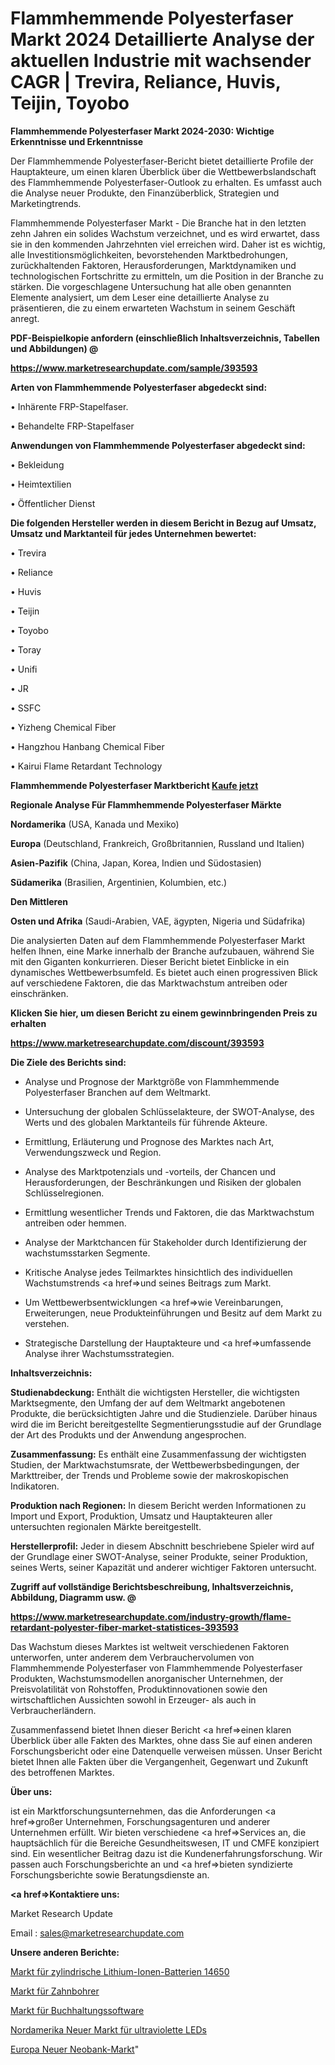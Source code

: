 # Flammhemmende Polyesterfaser Markt 2024 Detaillierte Analyse der aktuellen Industrie mit wachsender CAGR | Trevira, Reliance, Huvis, Teijin, Toyobo

<strong>Flammhemmende Polyesterfaser Markt 2024-2030: Wichtige Erkenntnisse und Erkenntnisse</strong>

Der Flammhemmende Polyesterfaser-Bericht bietet detaillierte Profile der Hauptakteure, um einen klaren Überblick über die Wettbewerbslandschaft des Flammhemmende Polyesterfaser-Outlook zu erhalten. Es umfasst auch die Analyse neuer Produkte, den Finanzüberblick, Strategien und Marketingtrends.

Flammhemmende Polyesterfaser Markt - Die Branche hat in den letzten zehn Jahren ein solides Wachstum verzeichnet, und es wird erwartet, dass sie in den kommenden Jahrzehnten viel erreichen wird. Daher ist es wichtig, alle Investitionsmöglichkeiten, bevorstehenden Marktbedrohungen, zurückhaltenden Faktoren, Herausforderungen, Marktdynamiken und technologischen Fortschritte zu ermitteln, um die Position in der Branche zu stärken. Die vorgeschlagene Untersuchung hat alle oben genannten Elemente analysiert, um dem Leser eine detaillierte Analyse zu präsentieren, die zu einem erwarteten Wachstum in seinem Geschäft anregt.



<strong><b>PDF-Beispielkopie anfordern (einschließlich Inhaltsverzeichnis, Tabellen und Abbildungen) @ </b></strong>

<strong><a href=https://www.marketresearchupdate.com/sample/393593>

<strong>https://www.marketresearchupdate.com/sample/393593</u></a></strong></strong>



<strong>Arten von Flammhemmende Polyesterfaser abgedeckt sind:</strong>

• Inhärente FRP-Stapelfaser.

• Behandelte FRP-Stapelfaser



<strong>Anwendungen von Flammhemmende Polyesterfaser abgedeckt sind:</strong>

• Bekleidung

• Heimtextilien

• Öffentlicher Dienst



<strong>Die folgenden Hersteller werden in diesem Bericht in Bezug auf Umsatz, Umsatz und Marktanteil für jedes Unternehmen bewertet:</strong>

• Trevira

• Reliance

• Huvis

• Teijin

• Toyobo

• Toray

• Unifi

• JR

• SSFC

• Yizheng Chemical Fiber

• Hangzhou Hanbang Chemical Fiber

• Kairui Flame Retardant Technology



<strong>Flammhemmende Polyesterfaser Marktbericht <a href=https://www.marketresearchupdate.com/buynow/393593>Kaufe jetzt</a></strong>



<strong>Regionale Analyse Für Flammhemmende Polyesterfaser Märkte</strong>



<strong>Nordamerika</strong> (USA, Kanada und Mexiko)



<strong>Europa</strong> (Deutschland, Frankreich, Großbritannien, Russland und Italien)



<strong>Asien-Pazifik</strong> (China, Japan, Korea, Indien und Südostasien)



<strong>Südamerika</strong> (Brasilien, Argentinien, Kolumbien, etc.)



<strong>Den Mittleren</strong> 

<strong>Osten und Afrika</strong> (Saudi-Arabien, VAE, ägypten, Nigeria und Südafrika)

Die analysierten Daten auf dem Flammhemmende Polyesterfaser Markt helfen Ihnen, eine Marke innerhalb der Branche aufzubauen, während Sie mit den Giganten konkurrieren. Dieser Bericht bietet Einblicke in ein dynamisches Wettbewerbsumfeld. Es bietet auch einen progressiven Blick auf verschiedene Faktoren, die das Marktwachstum antreiben oder einschränken.



<strong>Klicken Sie hier, um diesen Bericht zu einem gewinnbringenden Preis zu erhalten
</strong>

<strong><a href=https://www.marketresearchupdate.com/discount/393593>https://www.marketresearchupdate.com/discount/393593</b></u></strong></a>



<strong>Die Ziele des Berichts sind:</strong>

- Analyse und Prognose der Marktgröße von Flammhemmende Polyesterfaser Branchen auf dem Weltmarkt.

- Untersuchung der globalen Schlüsselakteure, der SWOT-Analyse, des Werts und des globalen Marktanteils für führende Akteure.

- Ermittlung, Erläuterung und Prognose des Marktes nach Art, Verwendungszweck und Region.

- Analyse des Marktpotenzials und -vorteils, der Chancen und Herausforderungen, der Beschränkungen und Risiken der globalen Schlüsselregionen.

- Ermittlung wesentlicher Trends und Faktoren, die das Marktwachstum antreiben oder hemmen.

- Analyse der Marktchancen für Stakeholder durch Identifizierung der wachstumsstarken Segmente.

- Kritische Analyse jedes Teilmarktes hinsichtlich des individuellen Wachstumstrends <a href=>und</a> seines Beitrags zum Markt.

- Um Wettbewerbsentwicklungen <a href=>wie</a> Vereinbarungen, Erweiterungen, neue Produkteinführungen und Besitz auf dem Markt zu verstehen.

- Strategische Darstellung der Hauptakteure und <a href=>umfas</a>sende Analyse ihrer Wachstumsstrategien.



<strong>Inhaltsverzeichnis:</strong>



<strong>Studienabdeckung:</strong> Enthält die wichtigsten Hersteller, die wichtigsten Marktsegmente, den Umfang der auf dem Weltmarkt angebotenen Produkte, die berücksichtigten Jahre und die Studienziele. Darüber hinaus wird die im Bericht bereitgestellte Segmentierungsstudie auf der Grundlage der Art des Produkts und der Anwendung angesprochen.



<strong>Zusammenfassung:</strong> Es enthält eine Zusammenfassung der wichtigsten Studien, der Marktwachstumsrate, der Wettbewerbsbedingungen, der Markttreiber, der Trends und Probleme sowie der makroskopischen Indikatoren.



<strong>Produktion nach Regionen:</strong> In diesem Bericht werden Informationen zu Import und Export, Produktion, Umsatz und Hauptakteuren aller untersuchten regionalen Märkte bereitgestellt.



<strong>Herstellerprofil:</strong> Jeder in diesem Abschnitt beschriebene Spieler wird auf der Grundlage einer SWOT-Analyse, seiner Produkte, seiner Produktion, seines Werts, seiner Kapazität und anderer wichtiger Faktoren untersucht.



<strong><b>Zugriff auf vollständige Berichtsbeschreibung, Inhaltsverzeichnis, Abbildung, Diagramm usw. @ </b></strong>

<strong><a href=https://www.marketresearchupdate.com/industry-growth/flame-retardant-polyester-fiber-market-statistices-393593>https://www.marketresearchupdate.com/industry-growth/flame-retardant-polyester-fiber-market-statistices-393593</a></strong>

Das Wachstum dieses Marktes ist weltweit verschiedenen Faktoren unterworfen, unter anderem dem Verbrauchervolumen von Flammhemmende Polyesterfaser von Flammhemmende Polyesterfaser Produkten, Wachstumsmodellen anorganischer Unternehmen, der Preisvolatilität von Rohstoffen, Produktinnovationen sowie den wirtschaftlichen Aussichten sowohl in Erzeuger- als auch in Verbraucherländern.

Zusammenfassend bietet Ihnen dieser Bericht <a href=>einen</a> klaren Überblick über alle Fakten des Marktes, ohne dass Sie auf einen anderen Forschungsbericht oder eine Datenquelle verweisen müssen. Unser Bericht bietet Ihnen alle Fakten über die Vergangenheit, Gegenwart und Zukunft des betroffenen Marktes.



<strong>Über uns:</strong>

 ist ein Marktforschungsunternehmen, das die Anforderungen <a href=>großer</a> Unternehmen, Forschungsagenturen und anderer Unternehmen erfüllt. Wir bieten verschiedene <a href=>Services</a> an, die hauptsächlich für die Bereiche Gesundheitswesen, IT und CMFE konzipiert sind. Ein wesentlicher Beitrag dazu ist die Kundenerfahrungsforschung. Wir passen auch Forschungsberichte an und <a href=>bieten</a> syndizierte Forschungsberichte sowie Beratungsdienste an.



<strong><a href=>Kontaktiere uns:</a></strong>

Market Research Update

Email : sales@marketresearchupdate.com



<strong>Unsere anderen Berichte:</strong>

<a href=https://www.linkedin.com/pulse/14650-cylindrical-lithium-ion-battery-market-expected>Markt für zylindrische Lithium-Ionen-Batterien 14650</a>

<a href=https://www.linkedin.com/pulse/dental-burs-market-size-industry-growth-factors-applications>Markt für Zahnbohrer</a>

<a href=https://www.linkedin.com/pulse/accountant-software-market-size-share>Markt für Buchhaltungssoftware</a>

<a href=https://www.linkedin.com/pulse/north-america-new-ultraviolet-led-market-demand>Nordamerika Neuer Markt für ultraviolette LEDs</a>

<a href=https://www.linkedin.com/pulse/europe-new-neobank-market-current-business-trends>Europa Neuer Neobank-Markt</a>"
